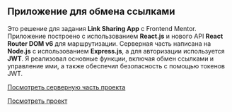 ## Приложение для обмена ссылками

Это решение для задания **Link Sharing App** с Frontend Mentor. Приложение построено с использованием **React.js** и нового API **React Router DOM v6** для маршрутизации. Серверная часть написана на **Node.js** с использованием **Express.js**, а для авторизации используется **JWT**. Я реализовал основные функции, включая обмен ссылками и управление ими, а также обеспечил безопасность с помощью токенов JWT.

[Посмотреть серверную часть проекта](https://github.com/mr-mashanlo/links-server)

[Посмотреть проект](https://links-client-iota.vercel.app/)